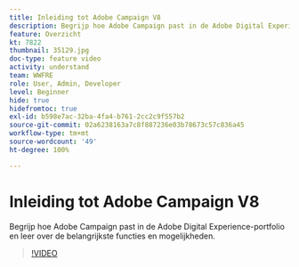 ```yaml
---
title: Inleiding tot Adobe Campaign V8
description: Begrijp hoe Adobe Campaign past in de Adobe Digital Experience-portfolio en leer over de belangrijkste functies en mogelijkheden.
feature: Overzicht
kt: 7822
thumbnail: 35129.jpg
doc-type: feature video
activity: understand
team: WWFRE
role: User, Admin, Developer
level: Beginner
hide: true
hidefromtoc: true
exl-id: b598e7ac-32ba-4fa4-b761-2cc2c9f557b2
source-git-commit: 02a6238163a7c8f887236e03b78673c57c836a45
workflow-type: tm+mt
source-wordcount: '49'
ht-degree: 100%

---
```


# Inleiding tot Adobe Campaign V8

Begrijp hoe Adobe Campaign past in de Adobe Digital Experience-portfolio en leer over de belangrijkste functies en mogelijkheden.

>[!VIDEO](https://video.tv.adobe.com/v/35129?quality=12)
